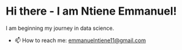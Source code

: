 # Hi there - I am Ntiene Emmanuel!

I am beginning my journey in data science.

- 📫 How to reach me: emmanuelntiene11@gmail.com
